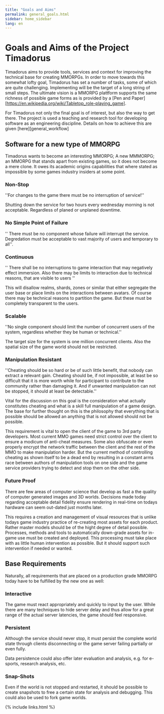```yaml
---
title: "Goals and Aims"
permalink: general_goals.html
sidebar: home_sidebar
lang: en
---
```


# Goals and Aims of the Project Timadorus #

Timadorus aims to provide tools, services and context for improving the technical
base for creating MMORPGs. In order to move towards this somewhat lofty goal, Timadorus
has set a number of tasks, some of which are quite challenging. Implementing will be
the target of a long string of small steps. The ultimate vision is a MMORPG plattform
supports the same richness of possible game forms as is provided by a [Pen and Paper][https://en.wikipedia.org/wiki/Tabletop_role-playing_game].

For Timadorus not only the final goal is of interest, but also the way to get there.
The project is used a teaching and research tool for developing software as an engineering
discipline. Details on how to achieve this are given [here][general_workflow]


## Software for a new type of MMORPG ##

Timadorus wants to become an interesting MMORPG; A new MMMORPG; an MMORPG that stands
apart from existing games, so it does not become a mere clone. It owes its academic
origins capabilities that where stated as impossible by some games industry insiders
at some point.

### Non-Stop ###

''For changes to the game there must be no interruption of service!''

Shutting down the service for two hours every wednesday morning is not acceptable.
Regardless of planed or unplaned downtime.

### No Simple Point of Failure ###

'' There must be no component whose failure will interrupt the service. Degredation must
be acceptable to vast majority of users and temporary to all''.


### Continuous ###

'' There shall be no interruptions to game interaction that may negatively effect immersion. Also there may
be limits to interaction due to technical reasons, that are visible to users ''

This will disallow realms, shards, zones or similar that either segregate the user base
or place limits on the interactions between avatars. Of course there may be technical
reasons to partition the game. But these must be completely transparent to the users.


### Scalable ###

''No single component should limit the number of concurrent users of the system,
regardless whether they be human or technical.''

The target size for the system is
one million concurrent clients. Also the spatial size of the game world should not
be restricted.


### Manipulation Resistant ###

''Cheating should be so hard or be of such little benefit, that nobody can extract a
relevant gain. Cheating should be, if not impossible, at least be so difficult
that it is more worth while for participant to contribute to the community rather
than damaging it. And if unwanted manipulation can not be stopped, it should at least
be detectable.''

Vital for the discussion on this goal is the consideration what actually constitutes
cheating and what is a skill full manipulation of a game design. The base for further
thought on this is the philosophy that everything that is possible should be allowed
an anything that is not allowed should not be possible.

This requirement is vital to open the client of the game to 3rd party developers.
Most current MMO games need strict control over the client to ensure a modicum of
anti-cheat measures. Some also obfuscate or even properly encrypt the network
traffic between the client and the rest of the MMO to make manipulation
harder. But the current method of controlling cheating as shown itself to be a
dead end by resulting in a constant arms race between authors of manipulation
tools on one side and the game service providers trying to detect and stop
them on the other side.


### Future Proof ###


There are few areas of computer science that develop as fast a the quality of
computer generated images and 3D worlds. Decisions made today regarding acceptable
detail fidelity ensure rendering in real-time on todays hardware can seem out-dated just
months later.

This requires a creation and management of visual resources that is unlike todays
game industry practice of re-creating most assets for each product. Rather master models should
be of the hight degree of detail possible. Processes, methods and tools to automatically
down-grade assets for in-game use must be created and deployed. This processing must take
place with as little human intervention as possible. But it should support such intervention if needed or wanted.


## Base Requirements ##

Naturally, all requirements that are placed on a production grade MMORPG today have to be
fulfilled by the new one as well:


### Interactive ###

The game must react appropriately and quickly to input by the user. While there are many
techniques to hide server delay and thus allow for a great range of the actual server
latencies, the game should feel responsive.

### Persistent ###

Although the service should never stop, it must persist the complete world state through
clients disconnecting or the game server failing partially or even fully.

Data persistence could also offer later evaluation and analysis, e.g. for e-sports, research
analysis, etc.


### Snap-Shots ###

Even if the world is not stopped and restarted, it should be possible to create snapshots to
free a certain state for analysis and debugging. This could also be used to fork game worlds.

{% include links.html %}
